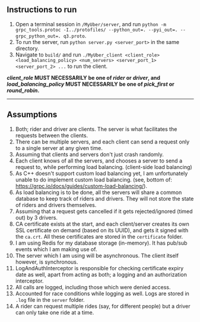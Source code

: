 ## Instructions to run

1. Open a terminal session in `/MyUber/server`, and run `python -m grpc_tools.protoc -I../protofiles/ --python_out=. --pyi_out=. --grpc_python_out=. q3.proto`.
2. To run the server, run `python server.py <server_port>` in the same directory.
3. Navigate to `build/` and run `./MyUber_client <client_role> <load_balancing_policy> <num_servers> <server_port_1> <server_port_2> ...` to run the client.

**_client\_role_ MUST NECESSARILY be one of _rider_ or _driver_, and _load\_balancing\_policy_ MUST NECESSARILY be one of _pick_first_ or _round_robin_.**

---

## Assumptions
1. Both; rider and driver are clients. The server is what facilitates the requests between the clients.
2. There can be multiple servers, and each client can send a request only to a single server at any given time.
3. Assuming that clients and servers don't just crash randomly.
4. Each client knows of all the servers, and chooses a server to send a request to, while performing load balancing. (client-side load balancing)
5. As C++ doesn't support custom load balancing yet, I am unfortunately unable to do implement custom load balancing. (see, bottom of: https://grpc.io/docs/guides/custom-load-balancing/).
6. As load balancing is to be done, all the servers will share a common database to keep track of riders and drivers. They will not store the state of riders and drivers themselves.
7. Assuming that a request gets cancelled if it gets rejected/ignored (timed out) by 3 drivers.
8. CA certificate exists at the start, and each client/server creates its own SSL certificate on demand (based on its UUID), and gets it signed with the `ca.crt`. All these certificates are stored in the `certificate` folder.
9. I am using Redis for my database storage (in-memory). It has pub/sub events which I am making use of.
10. The server which I am using will be asynchronous. The client itself however, is synchronous.
11. LogAndAuthInterceptor is responsible for checking certificate expiry date as well, apart from acting as both; a logging and an authorization interceptor.
12. All calls are logged, including those which were denied access.
13. Accounted for race conditions while logging as well. Logs are stored in `.log` file in the `server` folder.
14. A rider can request multiple rides (say, for different people) but a driver can only take one ride at a time.
